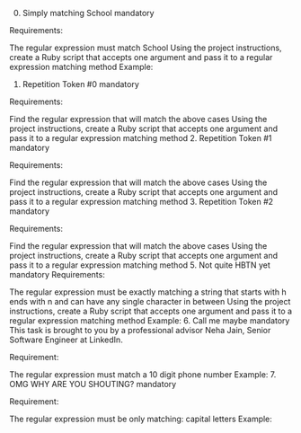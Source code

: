 0. Simply matching School
mandatory


Requirements:

The regular expression must match School
Using the project instructions, create a Ruby script that accepts one argument and pass it to a regular expression matching method
Example:
1. Repetition Token #0
mandatory


Requirements:

Find the regular expression that will match the above cases
Using the project instructions, create a Ruby script that accepts one argument and pass it to a regular expression matching method
2. Repetition Token #1
mandatory


Requirements:

Find the regular expression that will match the above cases
Using the project instructions, create a Ruby script that accepts one argument and pass it to a regular expression matching method
3. Repetition Token #2
mandatory


Requirements:

Find the regular expression that will match the above cases
Using the project instructions, create a Ruby script that accepts one argument and pass it to a regular expression matching method
5. Not quite HBTN yet
mandatory
Requirements:

The regular expression must be exactly matching a string that starts with h ends with n and can have any single character in between
Using the project instructions, create a Ruby script that accepts one argument and pass it to a regular expression matching method
Example:
6. Call me maybe
mandatory
This task is brought to you by a professional advisor Neha Jain, Senior Software Engineer at LinkedIn.

Requirement:

The regular expression must match a 10 digit phone number
Example:
7. OMG WHY ARE YOU SHOUTING?
mandatory


Requirement:

The regular expression must be only matching: capital letters
Example:

